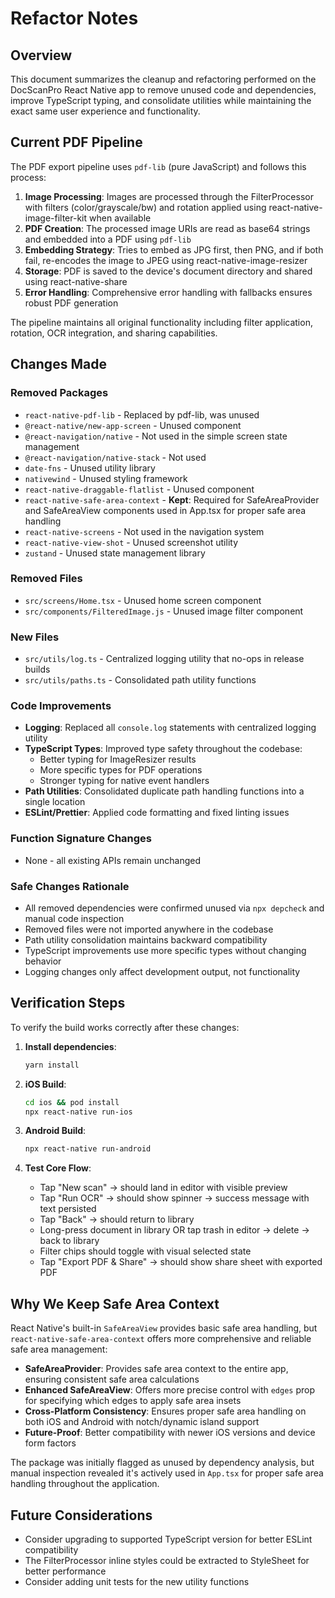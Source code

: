 # Refactor Notes

## Overview

This document summarizes the cleanup and refactoring performed on the DocScanPro React Native app to remove unused code and dependencies, improve TypeScript typing, and consolidate utilities while maintaining the exact same user experience and functionality.

## Current PDF Pipeline

The PDF export pipeline uses `pdf-lib` (pure JavaScript) and follows this process:

1. **Image Processing**: Images are processed through the FilterProcessor with filters (color/grayscale/bw) and rotation applied using react-native-image-filter-kit when available
2. **PDF Creation**: The processed image URIs are read as base64 strings and embedded into a PDF using `pdf-lib`
3. **Embedding Strategy**: Tries to embed as JPG first, then PNG, and if both fail, re-encodes the image to JPEG using react-native-image-resizer
4. **Storage**: PDF is saved to the device's document directory and shared using react-native-share
5. **Error Handling**: Comprehensive error handling with fallbacks ensures robust PDF generation

The pipeline maintains all original functionality including filter application, rotation, OCR integration, and sharing capabilities.

## Changes Made

### Removed Packages

- `react-native-pdf-lib` - Replaced by pdf-lib, was unused
- `@react-native/new-app-screen` - Unused component
- `@react-navigation/native` - Not used in the simple screen state management
- `@react-navigation/native-stack` - Not used
- `date-fns` - Unused utility library
- `nativewind` - Unused styling framework
- `react-native-draggable-flatlist` - Unused component
- `react-native-safe-area-context` - **Kept**: Required for SafeAreaProvider and SafeAreaView components used in App.tsx for proper safe area handling
- `react-native-screens` - Not used in the navigation system
- `react-native-view-shot` - Unused screenshot utility
- `zustand` - Unused state management library

### Removed Files

- `src/screens/Home.tsx` - Unused home screen component
- `src/components/FilteredImage.js` - Unused image filter component

### New Files

- `src/utils/log.ts` - Centralized logging utility that no-ops in release builds
- `src/utils/paths.ts` - Consolidated path utility functions

### Code Improvements

- **Logging**: Replaced all `console.log` statements with centralized logging utility
- **TypeScript Types**: Improved type safety throughout the codebase:
  - Better typing for ImageResizer results
  - More specific types for PDF operations
  - Stronger typing for native event handlers
- **Path Utilities**: Consolidated duplicate path handling functions into a single location
- **ESLint/Prettier**: Applied code formatting and fixed linting issues

### Function Signature Changes

- None - all existing APIs remain unchanged

### Safe Changes Rationale

- All removed dependencies were confirmed unused via `npx depcheck` and manual code inspection
- Removed files were not imported anywhere in the codebase
- Path utility consolidation maintains backward compatibility
- TypeScript improvements use more specific types without changing behavior
- Logging changes only affect development output, not functionality

## Verification Steps

To verify the build works correctly after these changes:

1. **Install dependencies**:

   ```bash
   yarn install
   ```

2. **iOS Build**:

   ```bash
   cd ios && pod install
   npx react-native run-ios
   ```

3. **Android Build**:

   ```bash
   npx react-native run-android
   ```

4. **Test Core Flow**:
   - Tap "New scan" → should land in editor with visible preview
   - Tap "Run OCR" → should show spinner → success message with text persisted
   - Tap "Back" → should return to library
   - Long-press document in library OR tap trash in editor → delete → back to library
   - Filter chips should toggle with visual selected state
   - Tap "Export PDF & Share" → should show share sheet with exported PDF

## Why We Keep Safe Area Context

React Native's built-in `SafeAreaView` provides basic safe area handling, but `react-native-safe-area-context` offers more comprehensive and reliable safe area management:

- **SafeAreaProvider**: Provides safe area context to the entire app, ensuring consistent safe area calculations
- **Enhanced SafeAreaView**: Offers more precise control with `edges` prop for specifying which edges to apply safe area insets
- **Cross-Platform Consistency**: Ensures proper safe area handling on both iOS and Android with notch/dynamic island support
- **Future-Proof**: Better compatibility with newer iOS versions and device form factors

The package was initially flagged as unused by dependency analysis, but manual inspection revealed it's actively used in `App.tsx` for proper safe area handling throughout the application.

## Future Considerations

- Consider upgrading to supported TypeScript version for better ESLint compatibility
- The FilterProcessor inline styles could be extracted to StyleSheet for better performance
- Consider adding unit tests for the new utility functions
